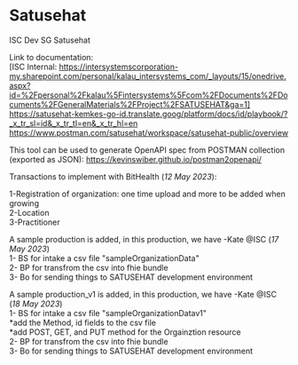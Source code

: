 # Satusehat
ISC Dev SG Satusehat

Link to documentation:  
[ISC Internal: https://intersystemscorporation-my.sharepoint.com/personal/kalau_intersystems_com/_layouts/15/onedrive.aspx?id=%2Fpersonal%2Fkalau%5Fintersystems%5Fcom%2FDocuments%2FDocuments%2FGeneralMaterials%2FProject%2FSATUSEHAT&ga=1]   
https://satusehat-kemkes-go-id.translate.goog/platform/docs/id/playbook/?_x_tr_sl=id&_x_tr_tl=en&_x_tr_hl=en  
https://www.postman.com/satusehat/workspace/satusehat-public/overview  

This tool can be used to generate OpenAPI spec from POSTMAN collection (exported as JSON):
https://kevinswiber.github.io/postman2openapi/

Transactions to implement with BitHealth (*12 May 2023*):

1-Registration of organization: one time upload and more to be added when growing  
2-Location  
3-Practitioner  

A sample production is added, in this production, we have -Kate @ISC (*17 May 2023*)<br>
1- BS for intake a csv file "sampleOrganizationData"<br>
2- BP for transfrom the csv into fhie bundle<br>
3- Bo for sending things to SATUSEHAT development environment<br>

A sample production_v1 is added, in this production, we have -Kate @ISC (*18 May 2023*)<br>
1- BS for intake a csv file "sampleOrganizationDatav1"<br>
   *add the Method, id fields to the csv file<br>
   *add POST, GET, and PUT method for the Orgainztion resource<br>
2- BP for transfrom the csv into fhie bundle<br>
3- Bo for sending things to SATUSEHAT development environment<br>
